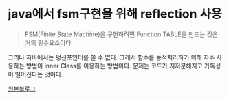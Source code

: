 # java에서 fsm구현을 위해 reflection 사용
> FSM(Finite State Machine)을 구현하려면 Function TABLE을 만드는 것은 거의 필수요소이다. 

그러나 자바에서는 펑션포인터를 쓸 수 없다. 그래서 함수를 동적처리하기 위해 자주 사용하는 방법이 inner Class를 이용하는 방법이다. 문제는 코드가 지저분해지고 가독성이 떨어진다는 것이다.

[원본블로그](http://blog.naver.com/adsloader/50139711121)

